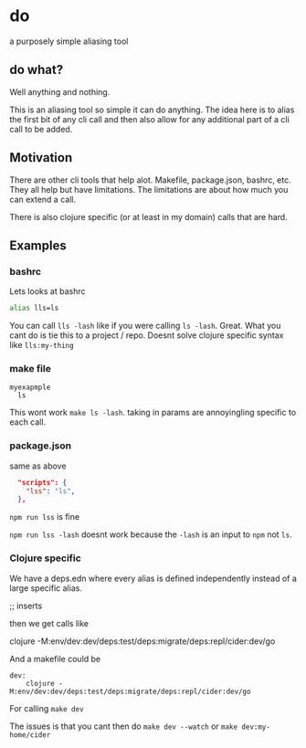 # do

a purposely simple aliasing tool

## do what? 

Well anything and nothing.  

This is an aliasing tool so simple it can do anything.  The idea here is to alias the first bit of any cli call and then also allow for any additional part of a cli call to be added.

## Motivation

There are other cli tools that help alot.  Makefile, package.json, bashrc, etc.  They all help but have limitations.  The limitations are about how much you can extend a call.

There is also clojure specific (or at least in my domain) calls that are hard.


## Examples

### bashrc

Lets looks at bashrc

```bash
alias lls=ls
```

You can call `lls -lash` like if you were calling `ls -lash`.  Great.  What you cant do is tie this to a project / repo.  Doesnt solve clojure specific syntax like `lls:my-thing`

### make file

```
myexapmple
  ls
```

This wont work `make ls -lash`. taking in params are annoyingling specific to each call.

### package.json

same as above

```json
  "scripts": {
    "lss": "ls",
  },
```

`npm run lss` is fine

`npm run lss -lash` doesnt work because the `-lash` is an input to `npm` not `ls`.

### Clojure specific

We have a deps.edn where every alias is defined independently instead of a large specific alias.

;; inserts

then we get calls like 

clojure -M:env/dev:dev/deps:test/deps:migrate/deps:repl/cider:dev/go

And a makefile could be 

```make
dev:
	clojure -M:env/dev:dev/deps:test/deps:migrate/deps:repl/cider:dev/go
```

For calling `make dev`

The issues is that you cant then do `make dev --watch` or `make dev:my-home/cider`

